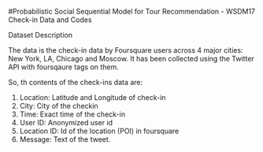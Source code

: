 #Probabilistic Social Sequential Model for Tour Recommendation - WSDM17 
Check-in Data and Codes

Dataset Description

The data is the check-in data by Foursquare users across 4 major cities: New York, LA, Chicago and Moscow.
It has been collected using the Twitter API with foursqaure tags on them. 

So, th contents of the check-ins data are:
1. Location: Latitude and Longitude of check-in
2. City: City of the checkin
3. Time: Exact time of the check-in
4. User ID: Anonymized user id
5. Location ID: Id of the location (POI) in foursquare
6. Message: Text of the tweet.
